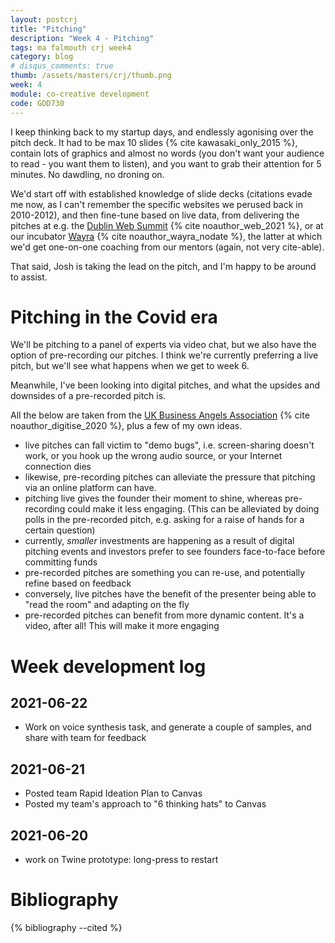 ```yaml
---
layout: postcrj
title: "Pitching"
description: "Week 4 - Pitching"
tags: ma falmouth crj week4
category: blog
# disqus_comments: true
thumb: /assets/masters/crj/thumb.png
week: 4
module: co-creative development
code: GDD730
---
```


I keep thinking back to my startup days, and endlessly agonising over the pitch deck. It had to be max 10 slides {% cite kawasaki_only_2015 %}, contain lots of graphics and almost no words (you don't want your audience to read - you want them to listen), and you want to grab their attention for 5 minutes. No dawdling, no droning on.

We'd start off with established knowledge of slide decks (citations evade me now, as I can't remember the specific websites we perused back in 2010-2012), and then fine-tune based on live data, from delivering the pitches at e.g. the [Dublin Web Summit](https://en.wikipedia.org/wiki/Web_Summit) {% cite noauthor_web_2021 %}, or at our incubator [Wayra](https://www.wayra.uk/) {% cite noauthor_wayra_nodate %}, the latter at which we'd get one-on-one coaching from our mentors (again, not very cite-able).

That said, Josh is taking the lead on the pitch, and I'm happy to be around to assist.

# Pitching in the Covid era

We'll be pitching to a panel of experts via video chat, but we also have the option of pre-recording our pitches. I think we're currently preferring a live pitch, but we'll see what happens when we get to week 6.

Meanwhile, I've been looking into digital pitches, and what the upsides and downsides of a pre-recorded pitch is.

All the below are taken from the [UK Business Angels Association](https://ukbaa.org.uk/digitise-your-pitch-events-tips-and-advice-for-how-to-move-online-during-the-covid-19-pandemic/) {% cite noauthor_digitise_2020 %}, plus a few of my own ideas.

- live pitches can fall victim to "demo bugs", i.e. screen-sharing doesn't work, or you hook up the wrong audio source, or your Internet connection dies
- likewise, pre-recording pitches can alleviate the pressure that pitching via an online platform can have.
- pitching live gives the founder their moment to shine, whereas pre-recording could make it less engaging. (This can be alleviated by doing polls in the pre-recorded pitch, e.g. asking for a raise of hands for a certain question)
- currently, *smaller* investments are happening as a result of digital pitching events and investors prefer to see founders face-to-face before committing funds
- pre-recorded pitches are something you can re-use, and potentially refine based on feedback
- conversely, live pitches have the benefit of the presenter being able to "read the room" and adapting on the fly
- pre-recorded pitches can benefit from more dynamic content. It's a video, after all! This will make it more engaging

# Week development log

## 2021-06-22

- Work on voice synthesis task, and generate a couple of samples, and share with team for feedback

## 2021-06-21

- Posted team Rapid Ideation Plan to Canvas
- Posted my team's approach to "6 thinking hats" to Canvas

## 2021-06-20

- work on Twine prototype: long-press to restart

# Bibliography

{% bibliography --cited %}

